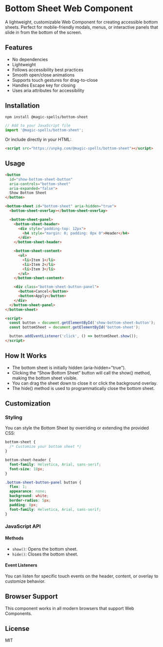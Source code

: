 # Bottom Sheet Web Component

A lightweight, customizable Web Component for creating accessible bottom sheets. Perfect for mobile-friendly modals, menus, or interactive panels that slide in from the bottom of the screen.

## Features

- No dependencies
- Lightweight
- Follows accessibility best practices
- Smooth open/close animations
- Supports touch gestures for drag-to-close
- Handles Escape key for closing
- Uses aria attributes for accessibility

## Installation

```bash
npm install @magic-spells/bottom-sheet
```

```javascript
// Add to your JavaScript file
import '@magic-spells/bottom-sheet';
```

Or include directly in your HTML:

```html
<script src="https://unpkg.com/@magic-spells/bottom-sheet"></script>
```

## Usage

```html
<button
  id="show-bottom-sheet-button"
  aria-controls="bottom-sheet"
  aria-expanded="false">
  Show Bottom Sheet
</button>

<bottom-sheet id="bottom-sheet" aria-hidden="true">
  <bottom-sheet-overlay></bottom-sheet-overlay>

  <bottom-sheet-panel>
    <bottom-sheet-header>
      <div style="padding-top: 12px">
        <h4 style="margin: 0; padding: 8px 0">Header</h4>
      </div>
    </bottom-sheet-header>

    <bottom-sheet-content>
      <ul>
        <li>Item 1</li>
        <li>Item 2</li>
        <li>Item 3</li>
      </ul>
    </bottom-sheet-content>

    <div class="bottom-sheet-button-panel">
      <button>Cancel</button>
      <button>Apply</button>
    </div>
  </bottom-sheet-panel>
</bottom-sheet>

<script>
  const button = document.getElementById('show-bottom-sheet-button');
  const bottomSheet = document.getElementById('bottom-sheet');

  button.addEventListener('click', () => bottomSheet.show());
</script>
```

## How It Works

- The bottom sheet is initially hidden (aria-hidden="true").
- Clicking the “Show Bottom Sheet” button will call the show() method, making the bottom sheet visible.
- You can drag the sheet down to close it or click the background overlay.
- The hide() method is used to programmatically close the bottom sheet.

## Customization

### Styling

You can style the Bottom Sheet by overriding or extending the provided CSS:

```css
bottom-sheet {
  /* Customize your bottom sheet */
}

bottom-sheet-header {
  font-family: Helvetica, Arial, sans-serif;
  font-size: 18px;
}

.bottom-sheet-button-panel button {
  flex: 1;
  appearance: none;
  background: white;
  border-radius: 5px;
  padding: 8px;
  font-family: Helvetica, Arial, sans-serif;
}
```

### JavaScript API

#### Methods

- `show()`: Opens the bottom sheet.
- `hide()`: Closes the bottom sheet.

#### Event Listeners

You can listen for specific touch events on the header, content, or overlay to customize behavior.

## Browser Support

This component works in all modern browsers that support Web Components.

## License

MIT

